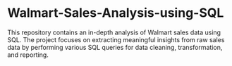 # Walmart-Sales-Analysis-using-SQL
This repository contains an in-depth analysis of Walmart sales data using SQL. The project focuses on extracting meaningful insights from raw sales data by performing various SQL queries for data cleaning, transformation, and reporting.
